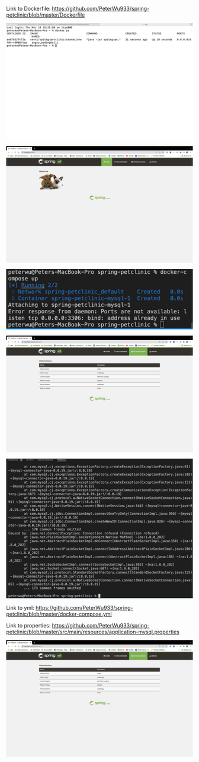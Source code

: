 Link to Dockerfile: https://github.com/PeterWu933/spring-petclinic/blob/master/Dockerfile


![Screen Capture](image-hw8/1.png)

![Screen Capture](image-hw8/2.png)

![Screen Capture](image-hw8/3.png)

![Screen Capture](image-hw8/4.png)

![Screen Capture](image-hw8/5.png)

Link to yml: https://github.com/PeterWu933/spring-petclinic/blob/master/docker-compose.yml

Link to properties: https://github.com/PeterWu933/spring-petclinic/blob/master/src/main/resources/application-mysql.properties

![Screen Capture](image-hw8/6.png)
